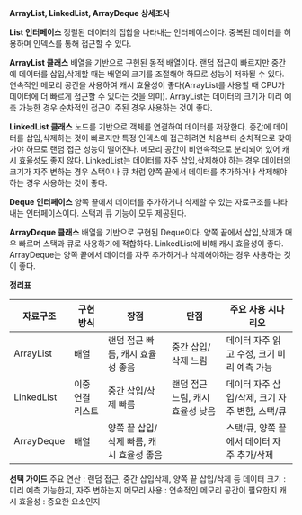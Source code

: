
**ArrayList, LinkedList, ArrayDeque  상세조사** 


**List 인터페이스**
정렬된 데이터의 집합을 나타내는 인터페이스이다. 중복된 데이터를 허용하며 인덱스를 통해 접근할 수 있다. 

**ArrayList 클래스** 
배열을 기반으로 구현된 동적 배열이다. 랜덤 접근이 빠르지만 중간에 데이터를 삽입,삭제할 때는 배열의 크기를 조절해야 하므로 성능이 저하될 수 있다. 연속적인 메모리 공간을 사용하여 캐시 효율성이 좋다(ArrayList를 사용할 때 CPU가 데이터에 더 빠르게 접근할 수 있다는 것을 의미). ArrayList는 데이터의 크기가 미리 예측 가능한 경우 순차적인 접근이 주된 경우 사용하는 것이 좋다.

**LinkedList 클래스** 
노드를 기반으로 객체를 연결하여 데이터를 저장한다. 중간에 데이터를 삽입,삭제하는 것이 빠르지만 특정 인덱스에 접근하려면 처음부터 순차적으로 찾아가야 하므로 랜덤 접근 성능이 떨어진다. 메모리 공간이 비연속적으로 분리되어 있어 캐시 효율성도 좋지 않다. LinkedList는 데이터를 자주 삽입,삭제해야 하는 경우 데이터의 크기가 자주 변하는 경우 스택이나 큐 처럼 양쪽 끝에서 데이터를 추가하거나 삭제해야하는 경우 사용하는 것이 좋다. 

**Deque 인터페이스**
양쪽 끝에서 데이터를 추가하거나 삭제할 수 있는 자료구조를 나타내는 인터페이스이다. 스택과 큐 기능이 모두 제공된다.

**ArrayDeque 클래스**
배열을 기반으로 구현된 Deque이다. 양쪽 끝에서 삽입,삭제가 매우 빠르며 스택과 큐로 사용하기에 적합하다. LinkedList에 비해 캐시 효율성이 좋다. ArrayDeque는 양쪽 끝에서 데이터를 자주 추가하거나 삭제해야하는 경우 사용하는 것이 좋다.

**정리표** 

| 자료구조       | 구현 방식     | 장점                       | 단점                  | 주요 사용 시나리오                   |
| ---------- | --------- | ------------------------ | ------------------- | ---------------------------- |
| ArrayList  | 배열        | 랜덤 접근 빠름, 캐시 효율성 좋음      | 중간 삽입/삭제 느림         | 데이터 자주 읽고 수정, 크기 미리 예측 가능    |
| LinkedList | 이중 연결 리스트 | 중간 삽입/삭제 빠름              | 랜덤 접근 느림, 캐시 효율성 낮음 | 데이터 자주 삽입/삭제, 크기 자주 변함, 스택/큐 |
| ArrayDeque | 배열        | 양쪽 끝 삽입/삭제 빠름, 캐시 효율성 좋음 |                     | 스택/큐, 양쪽 끝에서 데이터 자주 추가/삭제    |

 **선택 가이드**
주요 연산 : 랜덤 접근, 중간 삽입삭제, 양쪽 끝 삽입/삭제 등
데이터 크기 : 미리 예측 가능한지, 자주 변하는지
메모리 사용 : 연속적인 메모리 공간이 필요한지
캐시 효율성 : 중요한 요소인지



